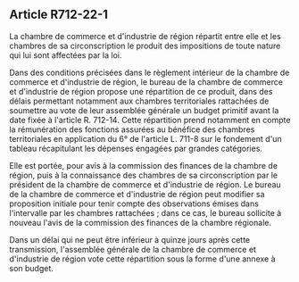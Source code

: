 Article R712-22-1
----
La chambre de commerce et d'industrie de région répartit entre elle et les
chambres de sa circonscription le produit des impositions de toute nature qui
lui sont affectées par la loi.

Dans des conditions précisées dans le règlement intérieur de la chambre de
commerce et d'industrie de région, le bureau de la chambre de commerce et
d'industrie de région propose une répartition de ce produit, dans des délais
permettant notamment aux chambres territoriales rattachées de soumettre au vote
de leur assemblée générale un budget primitif avant la date fixée à l'article R.
712-14. Cette répartition prend notamment en compte la rémunération des
fonctions assurées au bénéfice des chambres territoriales en application du 6°
de l'article L. 711-8 sur le fondement d'un tableau récapitulant les dépenses
engagées par grandes catégories.

Elle est portée, pour avis à la commission des finances de la chambre de région,
puis à la connaissance des chambres de sa circonscription par le président de la
chambre de commerce et d'industrie de région. Le bureau de la chambre de
commerce et d'industrie de région peut modifier sa proposition initiale pour
tenir compte des observations émises dans l'intervalle par les chambres
rattachées ; dans ce cas, le bureau sollicite à nouveau l'avis de la commission
des finances de la chambre régionale.

Dans un délai qui ne peut être inférieur à quinze jours après cette
transmission, l'assemblée générale de la chambre de commerce et d'industrie de
région vote cette répartition sous la forme d'une annexe à son budget.
